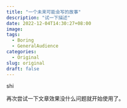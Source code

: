 ```yaml
---
title: "一个未来可能会写的故事"
description: "试一下描述"
date: 2022-12-04T14:30:27+08:00
image: 
tags:
  - Boring
  - GeneralAudience
categories:
  - Original
slug: original
draft: false
---
```


shi

再次尝试一下文章效果没什么问题就开始使用了。